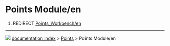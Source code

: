 # Points Module/en
1.  REDIRECT [Points\_Workbench/en](Points_Workbench/en.md)



---
![](images/Right_arrow.png) [documentation index](../README.md) > [Points](Points_Workbench.md) > Points Module/en
